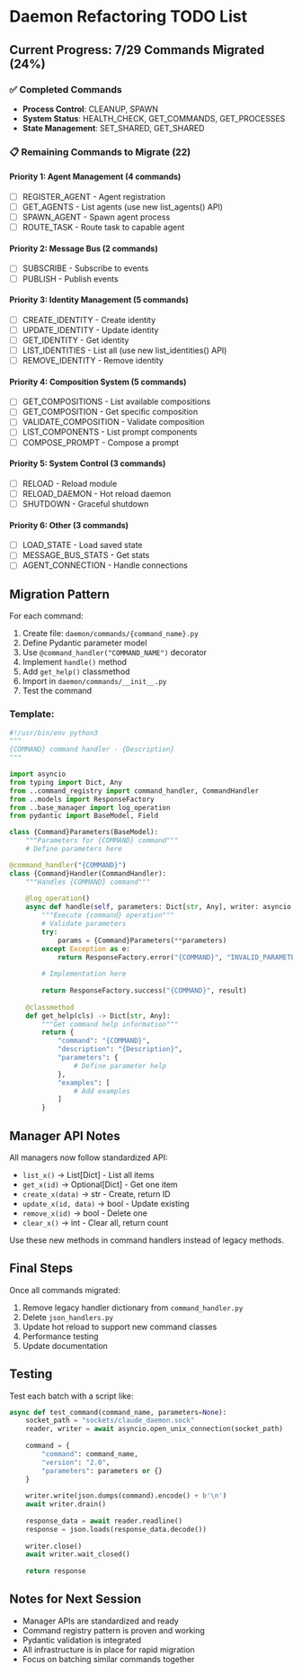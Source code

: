 # Daemon Refactoring TODO List

## Current Progress: 7/29 Commands Migrated (24%)

### ✅ Completed Commands
- **Process Control**: CLEANUP, SPAWN
- **System Status**: HEALTH_CHECK, GET_COMMANDS, GET_PROCESSES  
- **State Management**: SET_SHARED, GET_SHARED

### 📋 Remaining Commands to Migrate (22)

#### Priority 1: Agent Management (4 commands)
- [ ] REGISTER_AGENT - Agent registration
- [ ] GET_AGENTS - List agents (use new list_agents() API)
- [ ] SPAWN_AGENT - Spawn agent process
- [ ] ROUTE_TASK - Route task to capable agent

#### Priority 2: Message Bus (2 commands)
- [ ] SUBSCRIBE - Subscribe to events
- [ ] PUBLISH - Publish events

#### Priority 3: Identity Management (5 commands)
- [ ] CREATE_IDENTITY - Create identity
- [ ] UPDATE_IDENTITY - Update identity
- [ ] GET_IDENTITY - Get identity
- [ ] LIST_IDENTITIES - List all (use new list_identities() API)
- [ ] REMOVE_IDENTITY - Remove identity

#### Priority 4: Composition System (5 commands)
- [ ] GET_COMPOSITIONS - List available compositions
- [ ] GET_COMPOSITION - Get specific composition
- [ ] VALIDATE_COMPOSITION - Validate composition
- [ ] LIST_COMPONENTS - List prompt components
- [ ] COMPOSE_PROMPT - Compose a prompt

#### Priority 5: System Control (3 commands)
- [ ] RELOAD - Reload module
- [ ] RELOAD_DAEMON - Hot reload daemon
- [ ] SHUTDOWN - Graceful shutdown

#### Priority 6: Other (3 commands)
- [ ] LOAD_STATE - Load saved state
- [ ] MESSAGE_BUS_STATS - Get stats
- [ ] AGENT_CONNECTION - Handle connections

## Migration Pattern

For each command:

1. Create file: `daemon/commands/{command_name}.py`
2. Define Pydantic parameter model
3. Use `@command_handler("COMMAND_NAME")` decorator
4. Implement `handle()` method
5. Add `get_help()` classmethod
6. Import in `daemon/commands/__init__.py`
7. Test the command

### Template:
```python
#!/usr/bin/env python3
"""
{COMMAND} command handler - {Description}
"""

import asyncio
from typing import Dict, Any
from ..command_registry import command_handler, CommandHandler
from ..models import ResponseFactory
from ..base_manager import log_operation
from pydantic import BaseModel, Field

class {Command}Parameters(BaseModel):
    """Parameters for {COMMAND} command"""
    # Define parameters here

@command_handler("{COMMAND}")
class {Command}Handler(CommandHandler):
    """Handles {COMMAND} command"""
    
    @log_operation()
    async def handle(self, parameters: Dict[str, Any], writer: asyncio.StreamWriter, full_command: Dict[str, Any]) -> Any:
        """Execute {command} operation"""
        # Validate parameters
        try:
            params = {Command}Parameters(**parameters)
        except Exception as e:
            return ResponseFactory.error("{COMMAND}", "INVALID_PARAMETERS", str(e))
        
        # Implementation here
        
        return ResponseFactory.success("{COMMAND}", result)
    
    @classmethod
    def get_help(cls) -> Dict[str, Any]:
        """Get command help information"""
        return {
            "command": "{COMMAND}",
            "description": "{Description}",
            "parameters": {
                # Define parameter help
            },
            "examples": [
                # Add examples
            ]
        }
```

## Manager API Notes

All managers now follow standardized API:
- `list_x()` → List[Dict] - List all items
- `get_x(id)` → Optional[Dict] - Get one item  
- `create_x(data)` → str - Create, return ID
- `update_x(id, data)` → bool - Update existing
- `remove_x(id)` → bool - Delete one
- `clear_x()` → int - Clear all, return count

Use these new methods in command handlers instead of legacy methods.

## Final Steps

Once all commands migrated:
1. Remove legacy handler dictionary from `command_handler.py`
2. Delete `json_handlers.py` 
3. Update hot reload to support new command classes
4. Performance testing
5. Update documentation

## Testing

Test each batch with a script like:
```python
async def test_command(command_name, parameters=None):
    socket_path = "sockets/claude_daemon.sock"
    reader, writer = await asyncio.open_unix_connection(socket_path)
    
    command = {
        "command": command_name,
        "version": "2.0",
        "parameters": parameters or {}
    }
    
    writer.write(json.dumps(command).encode() + b'\n')
    await writer.drain()
    
    response_data = await reader.readline()
    response = json.loads(response_data.decode())
    
    writer.close()
    await writer.wait_closed()
    
    return response
```

## Notes for Next Session

- Manager APIs are standardized and ready
- Command registry pattern is proven and working
- Pydantic validation is integrated
- All infrastructure is in place for rapid migration
- Focus on batching similar commands together